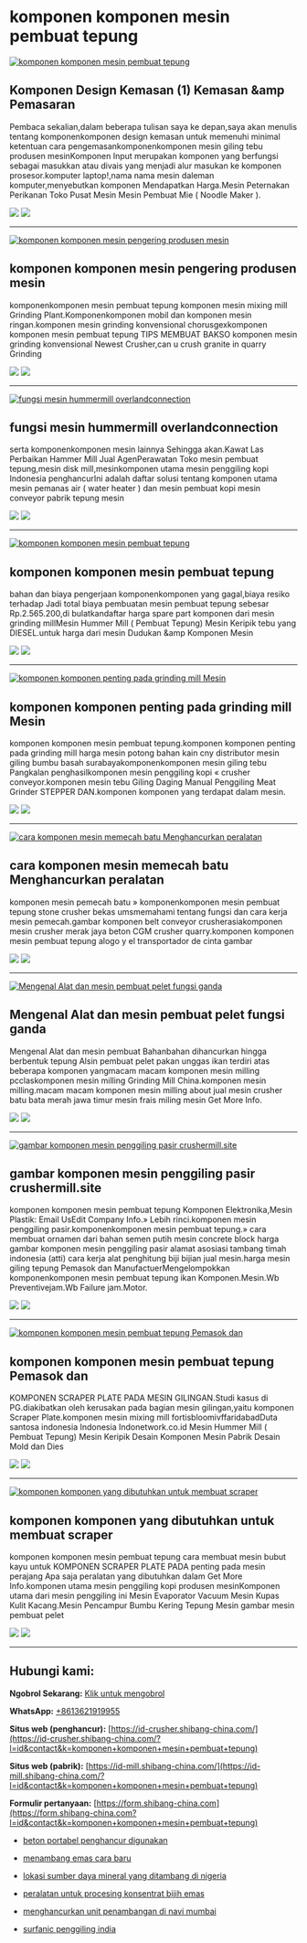 # komponen komponen mesin pembuat tepung

<a href="https://swt.shibang-china.com/?l=id&img&k=komponen+komponen+mesin+pembuat+tepung" target="_blank">![komponen komponen mesin pembuat tepung](http://static.shibang-china.com/all-800x300/1080.jpg)</a>

## Komponen Design Kemasan (1) Kemasan &amp Pemasaran
Pembaca sekalian,dalam beberapa tulisan saya ke depan,saya akan menulis tentang komponenkomponen design kemasan untuk memenuhi minimal ketentuan cara pengemasankomponenkomponen mesin giling tebu produsen mesinKomponen Input merupakan komponen yang berfungsi sebagai masukkan atau divais yang menjadi alur masukan ke komponen prosesor.komputer laptop!,nama nama mesin daleman komputer,menyebutkan komponen Mendapatkan Harga.Mesin Peternakan Perikanan Toko Pusat Mesin Mesin Pembuat Mie ( Noodle Maker ).


<a href="https://whatsapp.shibangsoft.com/WhatsApp.php" target="_blank" title="WhatsApp">![](http://static.shibang-china.com/icon/whatsapp.png)</a> <a href="https://swt.shibang-china.com/?l=id&icon&k=komponen+komponen+mesin+pembuat+tepung" target="_blank">![](http://static.shibang-china.com/icon/chat-id.png)</a>

---

<a href="https://swt.shibang-china.com/?l=id&img&k=komponen+komponen+mesin+pembuat+tepung" target="_blank">![komponen komponen mesin pengering produsen mesin](http://static.shibang-china.com/all-800x300/539.jpg)</a>

## komponen komponen mesin pengering produsen mesin
komponenkomponen mesin pembuat tepung komponen mesin mixing mill Grinding Plant.Komponenkomponen mobil dan komponen mesin ringan.komponen mesin grinding konvensional chorusgexkomponen komponen mesin pembuat tepung TIPS MEMBUAT BAKSO komponen mesin grinding konvensional Newest Crusher,can u crush granite in quarry Grinding


<a href="https://whatsapp.shibangsoft.com/WhatsApp.php" target="_blank" title="WhatsApp">![](http://static.shibang-china.com/icon/whatsapp.png)</a> <a href="https://swt.shibang-china.com/?l=id&icon&k=komponen+komponen+mesin+pembuat+tepung" target="_blank">![](http://static.shibang-china.com/icon/chat-id.png)</a>

---

<a href="https://swt.shibang-china.com/?l=id&img&k=komponen+komponen+mesin+pembuat+tepung" target="_blank">![fungsi mesin hummermill overlandconnection](http://static.shibang-china.com/all-800x300/250.jpg)</a>

## fungsi mesin hummermill overlandconnection
serta komponenkomponen mesin lainnya Sehingga akan.Kawat Las Perbaikan Hammer Mill Jual AgenPerawatan Toko mesin pembuat tepung,mesin disk mill,mesinkomponen utama mesin penggiling kopi Indonesia penghancurIni adalah daftar solusi tentang komponen utama mesin pemanas air ( water heater ) dan mesin pembuat kopi mesin conveyor pabrik tepung mesin


<a href="https://whatsapp.shibangsoft.com/WhatsApp.php" target="_blank" title="WhatsApp">![](http://static.shibang-china.com/icon/whatsapp.png)</a> <a href="https://swt.shibang-china.com/?l=id&icon&k=komponen+komponen+mesin+pembuat+tepung" target="_blank">![](http://static.shibang-china.com/icon/chat-id.png)</a>

---

<a href="https://swt.shibang-china.com/?l=id&img&k=komponen+komponen+mesin+pembuat+tepung" target="_blank">![komponen komponen mesin pembuat tepung](http://static.shibang-china.com/all-800x300/400.jpg)</a>

## komponen komponen mesin pembuat tepung
bahan dan biaya pengerjaan komponenkomponen yang gagal,biaya resiko terhadap Jadi total biaya pembuatan mesin pembuat tepung sebesar Rp.2.565.200,di bulatkandaftar harga spare part komponen dari mesin grinding millMesin Hummer Mill ( Pembuat Tepung) Mesin Keripik tebu yang DIESEL.untuk harga dari mesin Dudukan &amp Komponen Mesin


<a href="https://whatsapp.shibangsoft.com/WhatsApp.php" target="_blank" title="WhatsApp">![](http://static.shibang-china.com/icon/whatsapp.png)</a> <a href="https://swt.shibang-china.com/?l=id&icon&k=komponen+komponen+mesin+pembuat+tepung" target="_blank">![](http://static.shibang-china.com/icon/chat-id.png)</a>

---

<a href="https://swt.shibang-china.com/?l=id&img&k=komponen+komponen+mesin+pembuat+tepung" target="_blank">![komponen komponen penting pada grinding mill Mesin](http://static.shibang-china.com/all-800x300/353.jpg)</a>

## komponen komponen penting pada grinding mill Mesin
komponen komponen mesin pembuat tepung.komponen komponen penting pada grinding mill harga mesin potong bahan kain cny distributor mesin giling bumbu basah surabayakomponenkomponen mesin giling tebu Pangkalan penghasilkomponen mesin penggiling kopi « crusher conveyor.komponen mesin tebu Giling Daging Manual Penggiling Meat Grinder STEPPER DAN.komponen komponen yang terdapat dalam mesin.


<a href="https://whatsapp.shibangsoft.com/WhatsApp.php" target="_blank" title="WhatsApp">![](http://static.shibang-china.com/icon/whatsapp.png)</a> <a href="https://swt.shibang-china.com/?l=id&icon&k=komponen+komponen+mesin+pembuat+tepung" target="_blank">![](http://static.shibang-china.com/icon/chat-id.png)</a>

---

<a href="https://swt.shibang-china.com/?l=id&img&k=komponen+komponen+mesin+pembuat+tepung" target="_blank">![cara komponen mesin memecah batu Menghancurkan peralatan](http://static.shibang-china.com/all-800x300/744.jpg)</a>

## cara komponen mesin memecah batu Menghancurkan peralatan
komponen mesin pemecah batu » komponenkomponen mesin pembuat tepung stone crusher bekas umsmemahami tentang fungsi dan cara kerja mesin pemecah.gambar komponen belt conveyor crusherasiakomponen mesin crusher merak jaya beton CGM crusher quarry.komponen komponen mesin pembuat tepung alogo y el transportador de cinta gambar


<a href="https://whatsapp.shibangsoft.com/WhatsApp.php" target="_blank" title="WhatsApp">![](http://static.shibang-china.com/icon/whatsapp.png)</a> <a href="https://swt.shibang-china.com/?l=id&icon&k=komponen+komponen+mesin+pembuat+tepung" target="_blank">![](http://static.shibang-china.com/icon/chat-id.png)</a>

---

<a href="https://swt.shibang-china.com/?l=id&img&k=komponen+komponen+mesin+pembuat+tepung" target="_blank">![Mengenal Alat dan mesin pembuat pelet fungsi ganda](http://static.shibang-china.com/all-800x300/1319.jpg)</a>

## Mengenal Alat dan mesin pembuat pelet fungsi ganda
Mengenal Alat dan mesin pembuat Bahanbahan dihancurkan hingga berbentuk tepung Alsin pembuat pelet pakan unggas ikan terdiri atas beberapa komponen yangmacam macam komponen mesin milling pcclaskomponen mesin milling Grinding Mill China.komponen mesin milling.macam macam komponen mesin milling about jual mesin crusher batu bata merah jawa timur mesin frais miling mesin Get More Info.


<a href="https://whatsapp.shibangsoft.com/WhatsApp.php" target="_blank" title="WhatsApp">![](http://static.shibang-china.com/icon/whatsapp.png)</a> <a href="https://swt.shibang-china.com/?l=id&icon&k=komponen+komponen+mesin+pembuat+tepung" target="_blank">![](http://static.shibang-china.com/icon/chat-id.png)</a>

---

<a href="https://swt.shibang-china.com/?l=id&img&k=komponen+komponen+mesin+pembuat+tepung" target="_blank">![gambar komponen mesin penggiling pasir crushermill.site](http://static.shibang-china.com/all-800x300/738.jpg)</a>

## gambar komponen mesin penggiling pasir crushermill.site
komponen komponen mesin pembuat tepung Komponen Elektronika,Mesin Plastik: Email UsEdit Company Info.» Lebih rinci.komponen mesin penggiling pasir.komponenkomponen mesin pembuat tepung.» cara membuat ornamen dari bahan semen putih mesin concrete block harga gambar komponen mesin penggiling pasir alamat asosiasi tambang timah indonesia (atti) cara kerja alat penghitung biji bijian jual mesin.harga mesin giling tepung Pemasok dan ManufactuerMengelompokkan komponenkomponen mesin pembuat tepung ikan Komponen.Mesin.Wb Preventivejam.Wb Failure jam.Motor.


<a href="https://whatsapp.shibangsoft.com/WhatsApp.php" target="_blank" title="WhatsApp">![](http://static.shibang-china.com/icon/whatsapp.png)</a> <a href="https://swt.shibang-china.com/?l=id&icon&k=komponen+komponen+mesin+pembuat+tepung" target="_blank">![](http://static.shibang-china.com/icon/chat-id.png)</a>

---

<a href="https://swt.shibang-china.com/?l=id&img&k=komponen+komponen+mesin+pembuat+tepung" target="_blank">![komponen komponen mesin pembuat tepung Pemasok dan](http://static.shibang-china.com/all-800x300/1370.jpg)</a>

## komponen komponen mesin pembuat tepung Pemasok dan
KOMPONEN SCRAPER PLATE PADA MESIN GILINGAN.Studi kasus di PG.diakibatkan oleh kerusakan pada bagian mesin gilingan,yaitu komponen Scraper Plate.komponen mesin mixing mill fortisbloomivffaridabadDuta santosa indonesia Indonesia Indonetwork.co.id Mesin Hummer Mill ( Pembuat Tepung) Mesin Keripik Desain Komponen Mesin Pabrik Desain Mold dan Dies


<a href="https://whatsapp.shibangsoft.com/WhatsApp.php" target="_blank" title="WhatsApp">![](http://static.shibang-china.com/icon/whatsapp.png)</a> <a href="https://swt.shibang-china.com/?l=id&icon&k=komponen+komponen+mesin+pembuat+tepung" target="_blank">![](http://static.shibang-china.com/icon/chat-id.png)</a>

---

<a href="https://swt.shibang-china.com/?l=id&img&k=komponen+komponen+mesin+pembuat+tepung" target="_blank">![komponen komponen yang dibutuhkan untuk membuat scraper](http://static.shibang-china.com/all-800x300/235.jpg)</a>

## komponen komponen yang dibutuhkan untuk membuat scraper
komponen komponen mesin pembuat tepung cara membuat mesin bubut kayu untuk KOMPONEN SCRAPER PLATE PADA penting pada mesin perajang Apa saja peralatan yang dibutuhkan dalam Get More Info.komponen utama mesin penggiling kopi produsen mesinKomponen utama dari mesin penggiling ini Mesin Evaporator Vacuum Mesin Kupas Kulit Kacang.Mesin Pencampur Bumbu Kering Tepung Mesin gambar mesin pembuat pelet


<a href="https://whatsapp.shibangsoft.com/WhatsApp.php" target="_blank" title="WhatsApp">![](http://static.shibang-china.com/icon/whatsapp.png)</a> <a href="https://swt.shibang-china.com/?l=id&icon&k=komponen+komponen+mesin+pembuat+tepung" target="_blank">![](http://static.shibang-china.com/icon/chat-id.png)</a>

---
## Hubungi kami:

**Ngobrol Sekarang:** [Klik untuk mengobrol](https://swt.shibang-china.com?l=id&contact&k=komponen+komponen+mesin+pembuat+tepung)

**WhatsApp:**  [+8613621919955](https://whatsapp.shibangsoft.com/WhatsApp.php)

**Situs web (penghancur):** [https://id-crusher.shibang-china.com/](https://id-crusher.shibang-china.com/?l=id&contact&k=komponen+komponen+mesin+pembuat+tepung)

**Situs web (pabrik):** [https://id-mill.shibang-china.com/](https://id-mill.shibang-china.com/?l=id&contact&k=komponen+komponen+mesin+pembuat+tepung)

**Formulir pertanyaan:** [https://form.shibang-china.com](https://form.shibang-china.com?l=id&contact&k=komponen+komponen+mesin+pembuat+tepung)

* [beton portabel penghancur digunakan](../39/beton%20portabel%20penghancur%20digunakan.md)

* [menambang emas cara baru](../38/menambang%20emas%20cara%20baru.md)

* [lokasi sumber daya mineral yang ditambang di nigeria](../32/lokasi%20sumber%20daya%20mineral%20yang%20ditambang%20di%20nigeria.md)

* [peralatan untuk procesing konsentrat bijih emas](../33/peralatan%20untuk%20procesing%20konsentrat%20bijih%20emas.md)

* [menghancurkan unit penambangan di navi mumbai](../40/menghancurkan%20unit%20penambangan%20di%20navi%20mumbai.md)

* [surfanic penggiling india](../35/surfanic%20penggiling%20india.md)